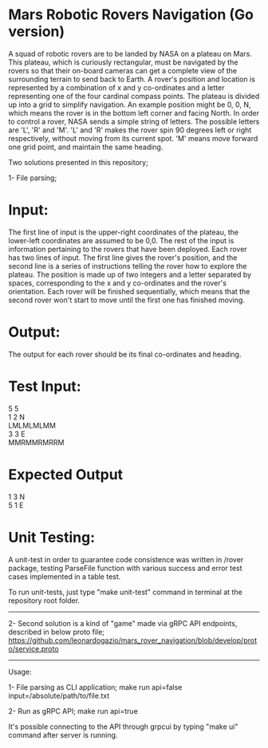 # Mars Robotic Rovers Navigation (Go version)

A squad of robotic rovers are to be landed by NASA on a plateau on Mars. This plateau, which is curiously rectangular, must be navigated by the rovers so that their on-board cameras can get a complete view of the surrounding terrain to send back to Earth. A rover's position and location is represented by a combination of x and y co-ordinates and a letter representing one of the four cardinal compass points. The plateau is divided up into a grid to simplify navigation. An example position might be 0, 0, N, which means the rover is in the bottom left corner and facing North. In order to control a rover, NASA sends a simple string of letters. The possible letters are 'L', 'R' and 'M'. 'L' and 'R' makes the rover spin 90 degrees left or right respectively, without moving from its current spot. 'M' means move forward one grid point, and maintain the same heading.

Two solutions presented in this repository;

1- File parsing;

# Input:
The first line of input is the upper-right coordinates of the plateau, the lower-left coordinates are assumed to be 0,0. The rest of the input is information pertaining to the rovers that have been deployed. Each rover has two lines of input. The first line gives the rover's position, and the second line is a series of instructions telling the rover how to explore the plateau. The position is made up of two integers and a letter separated by spaces, corresponding to the x and y co-ordinates and the rover's orientation. Each rover will be finished sequentially, which means that the second rover won't start to move until the first one has finished moving.

# Output:
The output for each rover should be its final co-ordinates and heading.

# Test Input:
5 5<br/>
1 2 N<br/>
LMLMLMLMM<br/>
3 3 E<br/>
MMRMMRMRRM

# Expected Output
1 3 N<br/>
5 1 E

# Unit Testing:

A unit-test in order to guarantee code consistence was written in /rover package, testing ParseFile function with various success and error test cases implemented in a table test.

To run unit-tests, just type "make unit-test" command in terminal at the repository root folder.

--------------------------------------------------------------------------------------------------------

2- Second solution is a kind of "game" made via gRPC API endpoints, described in below proto file;<br/>
https://github.com/leonardogazio/mars_rover_navigation/blob/develop/proto/service.proto

--------------------------------------------------------------------------------------------------------

Usage:

1- File parsing as CLI application;
make run api=false input=/absolute/path/to/file.txt

2- Run as gRPC API;
make run api=true

It's possible connecting to the API through grpcui by typing "make ui" command after server is running.

